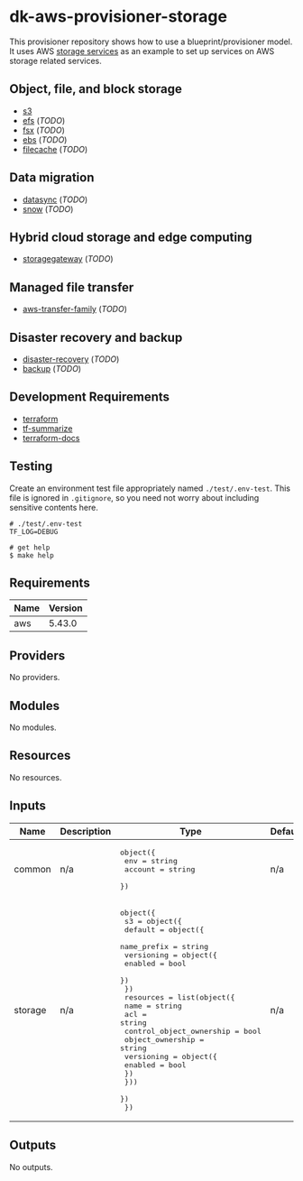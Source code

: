 <!-- BEGIN_TF_DOCS -->
# dk-aws-provisioner-storage

This provisioner repository shows how to use a blueprint/provisioner model.
It uses AWS [storage services](https://aws.amazon.com/products/storage/)
as an example to set up services on AWS storage related services.

## Object, file, and block storage

* [s3](https://aws.amazon.com/s3)
* [efs](https://aws.amazon.com/efs) (_TODO_)
* [fsx](https://aws.amazon.com/fsx) (_TODO_)
* [ebs](https://aws.amazon.com/ebs) (_TODO_)
* [filecache](https://aws.amazon.com/filecache) (_TODO_)

## Data migration

* [datasync](https://aws.amazon.com/datasync) (_TODO_)
* [snow](https://aws.amazon.com/snow) (_TODO_)

## Hybrid cloud storage and edge computing

* [storagegateway](https://aws.amazon.com/storagegateway) (_TODO_)

## Managed file transfer

* [aws-transfer-family](https://aws.amazon.com/aws-transfer-family) (_TODO_)

## Disaster recovery and backup

* [disaster-recovery](https://aws.amazon.com/disaster-recovery) (_TODO_)
* [backup](https://aws.amazon.com/backup) (_TODO_)

## Development Requirements

* [terraform](https://www.terraform.io/)
* [tf-summarize](https://github.com/dineshba/tf-summarize)
* [terraform-docs](https://github.com/terraform-docs/terraform-docs)

## Testing

Create an environment test file appropriately named `./test/.env-test`. This file is ignored in `.gitignore`, so you need not worry 
about including sensitive contents here.

```
# ./test/.env-test
TF_LOG=DEBUG
```

```
# get help
$ make help
```
## Requirements

| Name | Version |
|------|---------|
| aws | 5.43.0 |

## Providers

No providers.

## Modules

No modules.

## Resources

No resources.

## Inputs

| Name | Description | Type | Default | Required |
|------|-------------|------|---------|:--------:|
| common | n/a | <pre>object({<br>    env     = string<br>    account = string<br>  })</pre> | n/a | yes |
| storage | n/a | <pre>object({<br>    s3 = object({<br>      default = object({<br>        name_prefix = string<br>        versioning = object({<br>          enabled = bool<br>        })<br>      })<br>      resources = list(object({<br>        name                     = string<br>        acl                      = string<br>        control_object_ownership = bool<br>        object_ownership         = string<br>        versioning = object({<br>          enabled = bool<br>        })<br>      }))<br>    })<br>  })</pre> | n/a | yes |

## Outputs

No outputs.
<!-- END_TF_DOCS -->